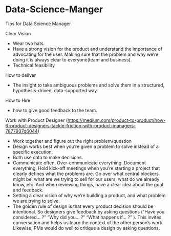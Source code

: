 # Data-Science-Manger
Tips for Data Science Manager

Clear Vision
-  Wear two hats.
  -  Have a strong vision for the product and understand the importance of advocating for the user. Making sure that the problem and why we’re doing it is always clear to everyone(team and business).
  -  Technical feasibility

How to deliver
- The insight to take ambiguous problems and solve them in a structured, hypothesis-driven, data-supported way


How to Hire
- how to give good feedback to the team.

Work with Product Designer (https://medium.com/product-to-product/how-6-product-designers-tackle-friction-with-product-managers-7877937d6044)
- Work together and figure out the right problem/question
- Design works best when you’re given a problem to solve instead of a specific execution. 
- Both use data to make decisions.
- Communicate often. Over-communicate everything. Document everything. Hold kick-off meetings when you’re starting a project that clearly defines what the problems are. Go over what central blockers might be, what are we trying to sell for our users, what do we already know, etc. And when reviewing things, have a clear idea about the goal and feedback.
- Setting a clear vision of why we’re building a product, and what problem we are trying to solve. 
- The golden rule of design is that every product decision should be intentional. So designers give feedback by asking questions (“Have you considered… ?” “Why did you… ?” “What happens if… ?” ). This invites conversation and helps us learn the context of the other person’s work. Likewise, PMs would do well to critique a design by asking questions.
